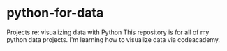 # python-for-data
Projects re: visualizing data with Python
This repository is for all of my python data projects. I'm learning how to visualize data via codeacademy.
